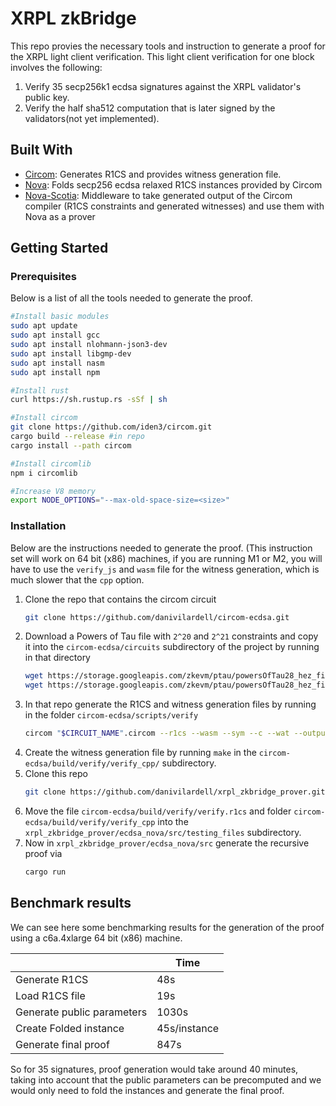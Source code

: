 # XRPL zkBridge

This repo provies the necessary tools and instruction to generate a proof for the XRPL light client verification. This light client verification for one block involves the following:
1. Verify 35 secp256k1 ecdsa signatures against the XRPL validator's public key.
2. Verify the half sha512 computation that is later signed by the validators(not yet implemented).

## Built With

* [Circom](https://docs.circom.io): Generates R1CS and provides witness generation file.
* [Nova](https://github.com/microsoft/Nova): Folds secp256 ecdsa relaxed R1CS instances provided by Circom
* [Nova-Scotia](https://github.com/nalinbhardwaj/Nova-Scotia): Middleware to take generated output of the Circom compiler (R1CS constraints and generated witnesses) and use them with Nova as a prover

<!-- GETTING STARTED -->
## Getting Started



### Prerequisites

Below is a list of all the tools needed to generate the proof.

  ```sh
#Install basic modules
sudo apt update
sudo apt install gcc
sudo apt install nlohmann-json3-dev
sudo apt install libgmp-dev
sudo apt install nasm
sudo apt install npm

#Install rust
curl https://sh.rustup.rs -sSf | sh

#Install circom
git clone https://github.com/iden3/circom.git
cargo build --release #in repo
cargo install --path circom

#Install circomlib
npm i circomlib

#Increase V8 memory
export NODE_OPTIONS="--max-old-space-size=<size>"
  ```

### Installation

Below are the instructions needed to generate the proof. (This instruction set will work on 64 bit (x86) machines, if you are running M1 or M2, you will have to use the `verify_js` and `wasm` file for the witness generation, which is much slower that the `cpp` option.

1. Clone the repo that contains the circom circuit
   ```sh
   git clone https://github.com/danivilardell/circom-ecdsa.git
   ```
2. Download a Powers of Tau file with `2^20` and `2^21` constraints and copy it into the `circom-ecdsa/circuits` subdirectory of the project by running in that directory
   ```sh
   wget https://storage.googleapis.com/zkevm/ptau/powersOfTau28_hez_final_20.ptau -O pot20_final.ptau
   wget https://storage.googleapis.com/zkevm/ptau/powersOfTau28_hez_final_21.ptau -O pot21_final.ptau
   ```
3. In that repo generate the R1CS and witness generation files by running in the folder `circom-ecdsa/scripts/verify`
   ```sh
   circom "$CIRCUIT_NAME".circom --r1cs --wasm --sym --c --wat --output "$BUILD_DIR"  --prime vesta
   ```
4. Create the witness generation file by running `make` in the `circom-ecdsa/build/verify/verify_cpp/` subdirectory.
5. Clone this repo
   ```sh
   git clone https://github.com/danivilardell/xrpl_zkbridge_prover.git
   ```
6. Move the file `circom-ecdsa/build/verify/verify.r1cs` and folder `circom-ecdsa/build/verify/verify_cpp` into the `xrpl_zkbridge_prover/ecdsa_nova/src/testing_files` subdirectory.
7. Now in `xrpl_zkbridge_prover/ecdsa_nova/src` generate the recursive proof via
   ```sh
   cargo run
   ```

## Benchmark results
We can see here some benchmarking results for the generation of the proof using a c6a.4xlarge 64 bit (x86) machine.
  
|                              | Time          |
| -------------                | ------------- |
| Generate R1CS                | 48s           |
| Load R1CS file               | 19s           |
| Generate public parameters   | 1030s         |
| Create Folded instance       | 45s/instance  |
| Generate final proof         | 847s          |

So for 35 signatures, proof generation would take around 40 minutes, taking into account that the public parameters can be precomputed and we would only need to fold the instances and generate the final proof.

